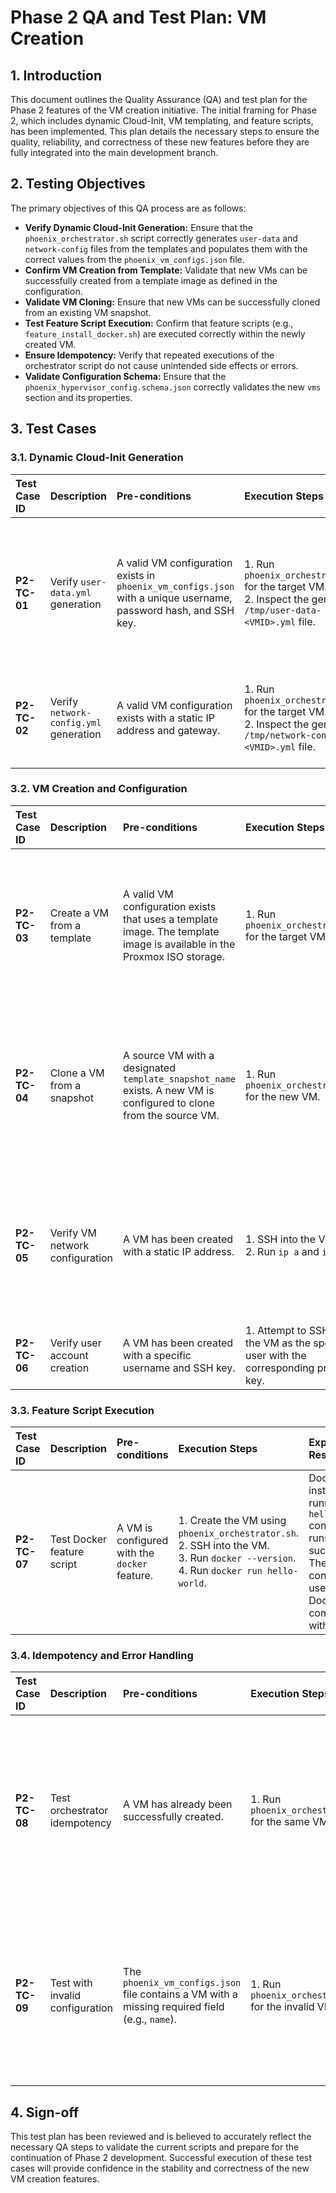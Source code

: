 # Phase 2 QA and Test Plan: VM Creation

## 1. Introduction

This document outlines the Quality Assurance (QA) and test plan for the Phase 2 features of the VM creation initiative. The initial framing for Phase 2, which includes dynamic Cloud-Init, VM templating, and feature scripts, has been implemented. This plan details the necessary steps to ensure the quality, reliability, and correctness of these new features before they are fully integrated into the main development branch.

## 2. Testing Objectives

The primary objectives of this QA process are as follows:

*   **Verify Dynamic Cloud-Init Generation:** Ensure that the `phoenix_orchestrator.sh` script correctly generates `user-data` and `network-config` files from the templates and populates them with the correct values from the `phoenix_vm_configs.json` file.
*   **Confirm VM Creation from Template:** Validate that new VMs can be successfully created from a template image as defined in the configuration.
*   **Validate VM Cloning:** Ensure that new VMs can be successfully cloned from an existing VM snapshot.
*   **Test Feature Script Execution:** Confirm that feature scripts (e.g., `feature_install_docker.sh`) are executed correctly within the newly created VM.
*   **Ensure Idempotency:** Verify that repeated executions of the orchestrator script do not cause unintended side effects or errors.
*   **Validate Configuration Schema:** Ensure that the `phoenix_hypervisor_config.schema.json` correctly validates the new `vms` section and its properties.

## 3. Test Cases

### 3.1. Dynamic Cloud-Init Generation

| Test Case ID | Description | Pre-conditions | Execution Steps | Expected Result | Actual Result |
| :--- | :--- | :--- | :--- | :--- | :--- |
| **P2-TC-01** | Verify `user-data.yml` generation | A valid VM configuration exists in `phoenix_vm_configs.json` with a unique username, password hash, and SSH key. | 1. Run `phoenix_orchestrator.sh` for the target VM. <br> 2. Inspect the generated `/tmp/user-data-<VMID>.yml` file. | The file should be generated with the `__HOSTNAME__`, `__USERNAME__`, `__PASSWORD_HASH__`, and `__SSH_PUBLIC_KEY__` placeholders replaced with the correct values from the configuration. | |
| **P2-TC-02** | Verify `network-config.yml` generation | A valid VM configuration exists with a static IP address and gateway. | 1. Run `phoenix_orchestrator.sh` for the target VM. <br> 2. Inspect the generated `/tmp/network-config-<VMID>.yml` file. | The file should be generated with the `__IPV4_ADDRESS__` and `__IPV4_GATEWAY__` placeholders replaced with the correct values. | |

### 3.2. VM Creation and Configuration

| Test Case ID | Description | Pre-conditions | Execution Steps | Expected Result | Actual Result |
| :--- | :--- | :--- | :--- | :--- | :--- |
| **P2-TC-03** | Create a VM from a template | A valid VM configuration exists that uses a template image. The template image is available in the Proxmox ISO storage. | 1. Run `phoenix_orchestrator.sh` for the target VM. | The VM is created with the specified resources (cores, memory, disk size) and network configuration. The VM boots successfully. | |
| **P2-TC-04** | Clone a VM from a snapshot | A source VM with a designated `template_snapshot_name` exists. A new VM is configured to clone from the source VM. | 1. Run `phoenix_orchestrator.sh` for the new VM. | The new VM is created as a clone of the source VM's snapshot. The VM boots successfully and has a unique hostname and IP address. | |
| **P2-TC-05** | Verify VM network configuration | A VM has been created with a static IP address. | 1. SSH into the VM. <br> 2. Run `ip a` and `ip r`. | The VM's network interface should have the correct static IP address, and the default route should point to the correct gateway. | |
| **P2-TC-06** | Verify user account creation | A VM has been created with a specific username and SSH key. | 1. Attempt to SSH into the VM as the specified user with the corresponding private key. | Successful SSH login without a password. | |

### 3.3. Feature Script Execution

| Test Case ID | Description | Pre-conditions | Execution Steps | Expected Result | Actual Result |
| :--- | :--- | :--- | :--- | :--- | :--- |
| **P2-TC-07** | Test Docker feature script | A VM is configured with the `docker` feature. | 1. Create the VM using `phoenix_orchestrator.sh`. <br> 2. SSH into the VM. <br> 3. Run `docker --version`. <br> 4. Run `docker run hello-world`. | Docker is installed and running. The `hello-world` container runs successfully. The configured user can run Docker commands without `sudo`. | |

### 3.4. Idempotency and Error Handling

| Test Case ID | Description | Pre-conditions | Execution Steps | Expected Result | Actual Result |
| :--- | :--- | :--- | :--- | :--- | :--- |
| **P2-TC-08** | Test orchestrator idempotency | A VM has already been successfully created. | 1. Run `phoenix_orchestrator.sh` for the same VM again. | The script should recognize that the VM already exists and not attempt to re-create it. No errors should occur. | |
| **P2-TC-09** | Test with invalid configuration | The `phoenix_vm_configs.json` file contains a VM with a missing required field (e.g., `name`). | 1. Run `phoenix_orchestrator.sh` for the invalid VM. | The script should fail with a clear error message indicating a validation failure against the schema. | |

## 4. Sign-off

This test plan has been reviewed and is believed to accurately reflect the necessary QA steps to validate the current scripts and prepare for the continuation of Phase 2 development. Successful execution of these test cases will provide confidence in the stability and correctness of the new VM creation features.
